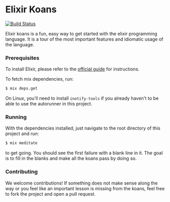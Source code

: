 # Elixir Koans

[![Build Status](https://travis-ci.org/ukutaht/elixir-koans.svg?branch=master)](https://travis-ci.org/ukutaht/elixir-koans)

Elixir koans is a fun, easy way to get started with the elixir programming language. It is a tour
of the most important features and idiomatic usage of the language.

### Prerequisites

To install Elixir, please refer to the [official guide](http://elixir-lang.org/install.html) for instructions.

To fetch mix dependencies, run:
```sh
$ mix deps.get
```

On Linux, you'll need to install `inotify-tools` if you already haven't to be able
to use the autorunner in this project.

### Running

With the dependencies installed, just navigate to the root directory of this project and run:
```sh
$ mix meditate
```
to get going. You should see the first failure with a blank line in it. The goal is
to fill in the blanks and make all the koans pass by doing so.

### Contributing

We welcome contributions! If something does not make sense along the way or you feel
like an important lesson is missing from the koans, feel free to fork the project
and open a pull request.
